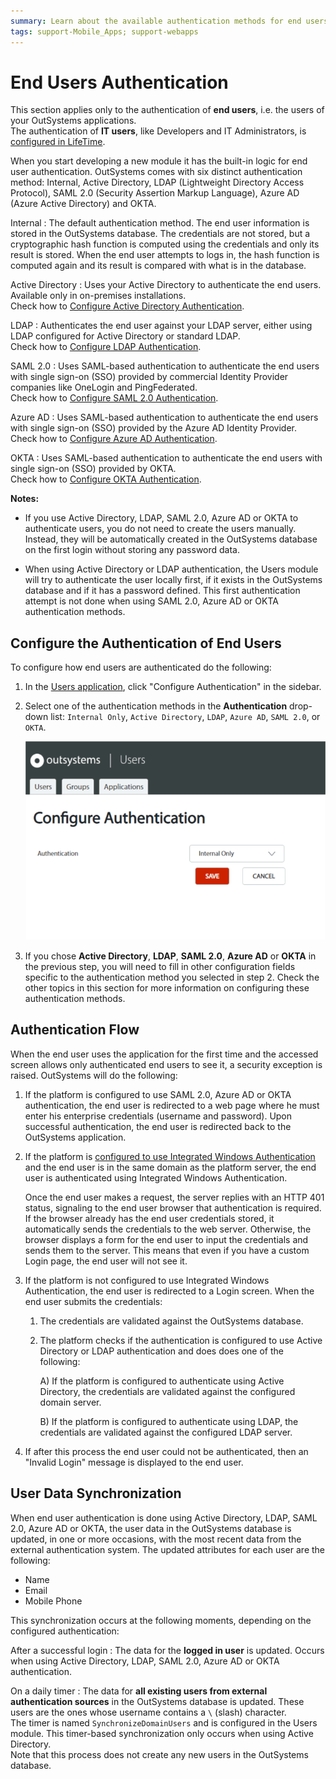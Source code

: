 ```yaml
---
summary: Learn about the available authentication methods for end users in OutSystems.
tags: support-Mobile_Apps; support-webapps
---
```


# End Users Authentication

<div class="info" markdown="1">

This section applies only to the authentication of **end users**, i.e. the users of your OutSystems applications.  
The authentication of **IT users**, like Developers and IT Administrators, is [configured in LifeTime](../../../../managing-the-applications-lifecycle/secure-the-applications/use-an-external-authentication-provider.md).

</div>

When you start developing a new module it has the built-in logic for end user authentication. OutSystems comes with six distinct authentication method: Internal, Active Directory, LDAP (Lightweight Directory Access Protocol), SAML 2.0 (Security Assertion Markup Language), Azure AD (Azure Active Directory) and OKTA.

Internal
:   The default authentication method. The end user information is stored in the OutSystems database. The credentials are not stored, but a cryptographic hash function is computed using the credentials and only its result is stored. When the end user attempts to logs in, the hash function is computed again and its result is compared with what is in the database.

Active Directory
:   Uses your Active Directory to authenticate the end users. Available only in on-premises installations.  
    Check how to [Configure Active Directory Authentication](configure-active-directory.md).

LDAP
:   Authenticates the end user against your LDAP server, either using LDAP configured for Active Directory or standard LDAP.  
    Check how to [Configure LDAP Authentication](configure-ldap.md).

SAML 2.0
:   Uses SAML-based authentication to authenticate the end users with single sign-on (SSO) provided by commercial Identity Provider companies like OneLogin and PingFederated.  
    Check how to [Configure SAML 2.0 Authentication](configure-saml.md).

Azure AD
:   Uses SAML-based authentication to authenticate the end users with single sign-on (SSO) provided by the Azure AD Identity Provider.  
    Check how to [Configure Azure AD Authentication](configure-azuread.md).

OKTA
:   Uses SAML-based authentication to authenticate the end users with single sign-on (SSO) provided by OKTA.  
    Check how to [Configure OKTA Authentication](configure-okta.md).

**Notes:**

* If you use Active Directory, LDAP, SAML 2.0, Azure AD or OKTA to authenticate users, you do not need to create the users manually. Instead, they will be automatically created in the OutSystems database on the first login without storing any password data.

* When using Active Directory or LDAP authentication, the Users module will try to authenticate the user locally first, if it exists in the OutSystems database and if it has a password defined. This first authentication attempt is not done when using SAML 2.0, Azure AD or OKTA authentication methods.

## Configure the Authentication of End Users

To configure how end users are authenticated do the following:

1. In the [Users application](../accessing-users.md), click "Configure Authentication" in the sidebar.

1. Select one of the authentication methods in the **Authentication** drop-down list: `Internal Only`, `Active Directory`, `LDAP`, `Azure AD`, `SAML 2.0`, or `OKTA`.

    ![](images/ldap-2.png)

1. If you chose **Active Directory**, **LDAP**, **SAML 2.0**, **Azure AD** or **OKTA** in the previous step, you will need to fill in other configuration fields specific to the authentication method you selected in step 2. Check the other topics in this section for more information on configuring these authentication methods.

## Authentication Flow

When the end user uses the application for the first time and the accessed screen allows only authenticated end users to see it, a security exception is raised. OutSystems will do the following: 

1. If the platform is configured to use SAML 2.0, Azure AD or OKTA authentication, the end user is redirected to a web page where he must enter his enterprise credentials (username and password). Upon successful authentication, the end user is redirected back to the OutSystems application.

1. If the platform is [configured to use Integrated Windows Authentication](<integrated-authentication.md>) and the end user is in the same domain as the platform server, the end user is authenticated using Integrated Windows Authentication.

    Once the end user makes a request, the server replies with an HTTP 401 status, signaling to the end user browser that authentication is required. If the browser already has the end user credentials stored, it automatically sends the credentials to the web server. Otherwise, the browser displays a form for the end user to input the credentials and sends them to the server. This means that even if you have a custom Login page, the end user will not see it.

1. If the platform is not configured to use Integrated Windows Authentication, the end user is redirected to a Login screen. When the end user submits the credentials:

    1. The credentials are validated against the OutSystems database.

    1. The platform checks if the authentication is configured to use Active Directory or LDAP authentication and does does one of the following:

        A) If the platform is configured to authenticate using Active Directory, the credentials are validated against the configured domain server.

        B) If the platform is configured to authenticate using LDAP, the credentials are validated against the configured LDAP server.

1. If after this process the end user could not be authenticated, then an "Invalid Login" message is displayed to the end user.

## User Data Synchronization

When end user authentication is done using Active Directory, LDAP, SAML 2.0, Azure AD or OKTA, the user data in the OutSystems database is updated, in one or more occasions, with the most recent data from the external authentication system. The updated attributes for each user are the following:

* Name
* Email 
* Mobile Phone

This synchronization occurs at the following moments, depending on the configured authentication:

After a successful login
:   The data for the **logged in user** is updated. Occurs when using Active Directory, LDAP, SAML 2.0, Azure AD or OKTA authentication.

On a daily timer
:   The data for **all existing users from external authentication sources** in the OutSystems database is updated. These users are the ones whose username contains a `\` (slash) character.  
The timer is named `SynchronizeDomainUsers` and is configured in the Users module. This timer-based synchronization only occurs when using Active Directory.  
Note that this process does not create any new users in the OutSystems database.

